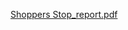 [Shoppers Stop_report.pdf](https://github.com/user-attachments/files/19194670/Shoppers.Stop_report.pdf)

